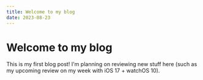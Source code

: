 ```yaml
---
title: Welcome to my blog
date: 2023-08-23
---
```


# Welcome to my blog
This is my first blog post! I'm planning on reviewing new stuff here (such as my upcoming review on my week with iOS 17 + watchOS 10).
